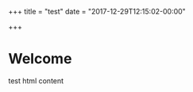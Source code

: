 +++
title = "test"
date = "2017-12-29T12:15:02-00:00"

+++
<!DOCTYPE HTML>
<html>
	<body>
	<h1>Welcome</h1>
	<p>test html content</p>
	</body>
</html>